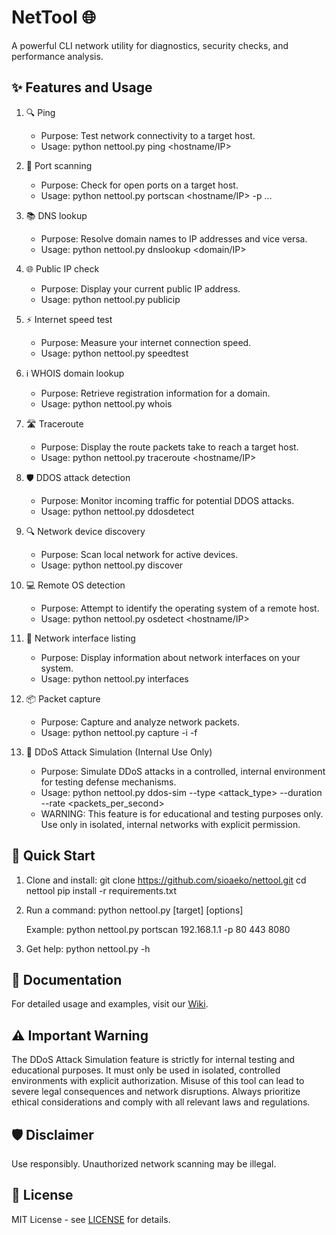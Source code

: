 # NetTool 🌐

A powerful CLI network utility for diagnostics, security checks, and performance analysis.

## ✨ Features and Usage

1. 🔍 Ping
   - Purpose: Test network connectivity to a target host.
   - Usage: python nettool.py ping <hostname/IP>

2. 🔎 Port scanning
   - Purpose: Check for open ports on a target host.
   - Usage: python nettool.py portscan <hostname/IP> -p <port1> <port2> ...

3. 📚 DNS lookup
   - Purpose: Resolve domain names to IP addresses and vice versa.
   - Usage: python nettool.py dnslookup <domain/IP>

4. 🌐 Public IP check
   - Purpose: Display your current public IP address.
   - Usage: python nettool.py publicip

5. ⚡ Internet speed test
   - Purpose: Measure your internet connection speed.
   - Usage: python nettool.py speedtest

6. ℹ️ WHOIS domain lookup
   - Purpose: Retrieve registration information for a domain.
   - Usage: python nettool.py whois <domain>

7. 🛣️ Traceroute
   - Purpose: Display the route packets take to reach a target host.
   - Usage: python nettool.py traceroute <hostname/IP>

8. 🛡️ DDOS attack detection
   - Purpose: Monitor incoming traffic for potential DDOS attacks.
   - Usage: python nettool.py ddosdetect

9. 🔍 Network device discovery
   - Purpose: Scan local network for active devices.
   - Usage: python nettool.py discover

10. 💻 Remote OS detection
    - Purpose: Attempt to identify the operating system of a remote host.
    - Usage: python nettool.py osdetect <hostname/IP>

11. 📡 Network interface listing
    - Purpose: Display information about network interfaces on your system.
    - Usage: python nettool.py interfaces

12. 📦 Packet capture
    - Purpose: Capture and analyze network packets.
    - Usage: python nettool.py capture -i <interface> -f <filter>

13. 🚨 DDoS Attack Simulation (Internal Use Only)
    - Purpose: Simulate DDoS attacks in a controlled, internal environment for testing defense mechanisms.
    - Usage: python nettool.py ddos-sim <target> --type <attack_type> --duration <seconds> --rate <packets_per_second>
    - WARNING: This feature is for educational and testing purposes only. Use only in isolated, internal networks with explicit permission.

## 🚀 Quick Start

1. Clone and install:
   git clone https://github.com/sioaeko/nettool.git
   cd nettool
   pip install -r requirements.txt

2. Run a command:
   python nettool.py <action> [target] [options]

   Example:
   python nettool.py portscan 192.168.1.1 -p 80 443 8080

3. Get help:
   python nettool.py -h

## 📖 Documentation

For detailed usage and examples, visit our [Wiki](https://github.com/yourusername/nettool/wiki).

## ⚠️ Important Warning

The DDoS Attack Simulation feature is strictly for internal testing and educational purposes. It must only be used in isolated, controlled environments with explicit authorization. Misuse of this tool can lead to severe legal consequences and network disruptions. Always prioritize ethical considerations and comply with all relevant laws and regulations.

## 🛡️ Disclaimer

Use responsibly. Unauthorized network scanning may be illegal.

## 📄 License

MIT License - see [LICENSE](LICENSE) for details.
